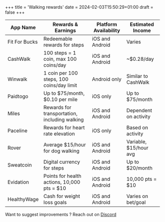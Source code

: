+++
title = 'Walking rewards'
date = 2024-02-03T15:50:29+01:00
draft = false
+++

| App Name     | Rewards & Earnings                          | Platform Availability | Estimated Income        |
|--------------|---------------------------------------------|-----------------------|-------------------------|
| Fit For Bucks| Redeemable rewards for steps                | iOS and Android       | Varies                  |
| CashWalk     | 100 steps = 1 coin, max 100 coins/day       | iOS and Android       | ~$0.28/day              |
| Winwalk      | 1 coin per 100 steps, 100 coins/day limit   | Android only          | Similar to CashWalk    |
| Paidtogo     | Up to $75/month, $0.10 per mile             | iOS only              | Up to $75/month         |
| Miles        | Rewards for transportation, including walking| iOS and Android       | Dependent on activity  |
| Paceline     | Rewards for heart rate elevation            | iOS only              | Based on activity      |
| Rover        | Average $15/hour for dog walking            | iOS and Android       | Variable, $15/hour avg |
| Sweatcoin   | Digital currency for steps                  | iOS and Android       | Up to $20/month        |
| Evidation    | Points for health actions, 10,000 pts = $10 | iOS and Android       | 10,000 pts = $10       |
| HealthyWage | Cash for weight loss goals                  | iOS and Android       | Varies on bet/goal     |


Want to suggest improvements ? Reach out on [Discord](https://discord.gg/pm96w5n3eC)
